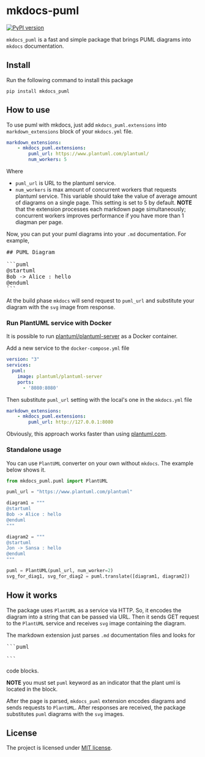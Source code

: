 # mkdocs-puml

[![PyPI version](https://badge.fury.io/py/mkdocs_puml.svg)](https://badge.fury.io/py/mkdocs_puml)

`mkdocs_puml` is a fast and simple package that brings PUML diagrams into `mkdocs`
documentation.

## Install

Run the following command to install this package

```shell
pip install mkdocs_puml
```

## How to use

To use puml with mkdocs, just add `mkdocs_puml.extensions` into
`markdown_extensions` block of your `mkdocs.yml` file.

```yaml
markdown_extensions:
    - mkdocs_puml.extensions:
        puml_url: https://www.plantuml.com/plantuml/
        num_workers: 5
```

Where
* `puml_url` is URL to the plantuml service.
* `num_workers` is max amount of concurrent workers that requests plantuml service.
    This variable should take the value of average amount of diagrams on a single page.
    This setting is set to 5 by default.
    **NOTE** that the extension processes each markdown page simultaneously;
    concurrent workers improves performance if you have more than 1 diagman per page.

Now, you can put your puml diagrams into your `.md` documentation. For example,

<pre>
## PUML Diagram

```puml
@startuml
Bob -> Alice : hello
@enduml
```
</pre>

At the build phase `mkdocs` will send request to `puml_url` and substitute your
diagram with the `svg` image from response.

### Run PlantUML service with Docker

It is possible to run [plantuml/plantuml-server](https://hub.docker.com/r/plantuml/plantuml-server)
as a Docker container.

Add a new service to the `docker-compose.yml` file

```yaml
version: "3"
services:
  puml:
    image: plantuml/plantuml-server
    ports:
      - '8080:8080'
```

Then substitute `puml_url` setting with the local's one in the `mkdocs.yml` file

```yaml
markdown_extensions:
    - mkdocs_puml.extensions:
        puml_url: http://127.0.0.1:8080
```

Obviously, this approach works faster than
using [plantuml.com](https://www.plantuml.com/plantuml/).

### Standalone usage

You can use `PlantUML` converter on your own without `mkdocs`.
The example below shows it.

```python
from mkdocs_puml.puml import PlantUML

puml_url = "https://www.plantuml.com/plantuml"

diagram1 = """
@startuml
Bob -> Alice : hello
@enduml
"""

diagram2 = """
@startuml
Jon -> Sansa : hello
@enduml
"""

puml = PlantUML(puml_url, num_worker=2)
svg_for_diag1, svg_for_diag2 = puml.translate([diagram1, diagram2])
```

## How it works

The package uses `PlantUML` as a service via HTTP. So, it encodes the diagram into
a string that can be passed via URL. Then it sends GET request to
the `PlantUML` service and receives `svg` image containing the diagram.

The markdown extension just parses `.md` documentation files and looks for

<pre>
```puml

```
</pre>

code blocks.

**NOTE** you must set `puml` keyword as an indicator that the plant uml is located in the block.

After the page is parsed, `mkdocs_puml` extension encodes diagrams and
sends requests to `PlantUML`. After responses are received, the package
substitutes `puml` diagrams with the `svg` images.

## License

The project is licensed under [MIT license](LICENSE).
